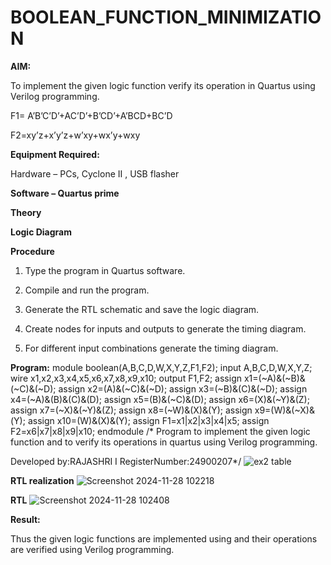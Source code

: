 # BOOLEAN_FUNCTION_MINIMIZATION

**AIM:**

To implement the given logic function verify its operation in Quartus using Verilog programming.

F1= A’B’C’D’+AC’D’+B’CD’+A’BCD+BC’D 

F2=xy’z+x’y’z+w’xy+wx’y+wxy

**Equipment Required:**

Hardware – PCs, Cyclone II , USB flasher

**Software – Quartus prime**

**Theory**

**Logic Diagram**

**Procedure**

1.	Type the program in Quartus software.

2.	Compile and run the program.

3.	Generate the RTL schematic and save the logic diagram.

4.	Create nodes for inputs and outputs to generate the timing diagram.

5.	For different input combinations generate the timing diagram.


**Program:**
module boolean(A,B,C,D,W,X,Y,Z,F1,F2);
input A,B,C,D,W,X,Y,Z;
wire x1,x2,x3,x4,x5,x6,x7,x8,x9,x10;
output F1,F2;
assign x1=(~A)&(~B)&(~C)&(~D);
assign x2=(A)&(~C)&(~D);
assign x3=(~B)&(C)&(~D);
assign x4=(~A)&(B)&(C)&(D);
assign x5=(B)&(~C)&(D);
assign x6=(X)&(~Y)&(Z);
assign x7=(~X)&(~Y)&(Z);
assign x8=(~W)&(X)&(Y);
assign x9=(W)&(~X)&(Y);
assign x10=(W)&(X)&(Y);
assign F1=x1|x2|x3|x4|x5;
assign F2=x6|x7|x8|x9|x10;
endmodule
/* Program to implement the given logic function and to verify its operations in quartus using Verilog programming. 

Developed by:RAJASHRI I RegisterNumber:24900207*/
![ex2 table](https://github.com/user-attachments/assets/5dd06356-2b5e-4209-a01a-9706800a8872)


**RTL realization**
![Screenshot 2024-11-28 102218](https://github.com/user-attachments/assets/647652f5-7f92-4c25-9238-7c08ede8aa83)



**RTL**
![Screenshot 2024-11-28 102408](https://github.com/user-attachments/assets/e98204d2-529f-499e-8c41-9d74035f4c75)


**Result:**

Thus the given logic functions are implemented using and their operations are verified using Verilog programming.

